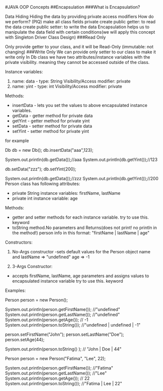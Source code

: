#JAVA OOP Concepts ##Encapsulation ###What is Encapsulation?

Data Hiding
Hiding the data by providing private access modifiers
How do we perform? (PIQ)
make all class fields private
create public getter: to read the data
create public setter: to write the data
Encapsulation helps us to manipulate the data field with certain conditions(we will apply this concept with Singleton Driver Class Design)
###Read Only

Only provide getter to your class, and it will be Read-Only (immutable: not changing) ###Write Only
We can provide only setter to our class to make it write only
In Db class we have two attributes/instance variables with the private visibility. meaning they cannot be accessed outside of the class.

Instance variables:
1) name: data -
   type: String
   Visibility/Access modifier: private
2) name: yint -
   type: int
   Visibility/Access modifier: private

Methods:
- insertData - lets you set the values to above encapsulated instance variables.
- getData - getter method for private data
- getYint - getter method for private yint
- setData - setter method for private data
- setYint - setter method for private yint



for example

Db db = new Db();
db.insertData("aaa",123);

System.out.println(db.getData());//aaa
System.out.println(db.getYint());//123

db.setData("zzz");
db.setYint(200);

System.out.println(db.getData());//zzz
System.out.println(db.getYint());//200
Person class has following attributes:

- private String instance variables: firstName, lastName
- private int instance variable: age

Methods:
- getter and setter methods for each instance variable. try to use this. keyword
- toString method.No parameters and Returns(does not print! no println in the method!) person info in this format: "firstName | lastName | age"

Constructors:

1) No-Args constructor
   -sets default values for the Person object
   name and lastName => "undefined"
   age => -1

2) 3-Args Constructor:
- accepts firstName, lastName, age parameters and assigns values to encapsulated instance variable
  try to use this. keyword

Examples:

Person person = new Person();

System.out.println(person.getFirstName()); //"undefined"
System.out.println(person.getLastName()); //"undefined"
System.out.println(person.getAge()); // -1
System.out.println(person.toString()); //"undefined | undefined | -1"

person.setFirstName("John");
person.setLastName("Doe");
person.setAge(44);

System.out.println(person.toString() ); // "John | Doe | 44"

Person person = new Person("Fatima", "Lee", 22);

System.out.println(person.getFirstName()); //"Fatima"
System.out.println(person.getLastName()); //"Lee"
System.out.println(person.getAge()); // 22
System.out.println(person.toString()); //"Fatima | Lee | 22"
